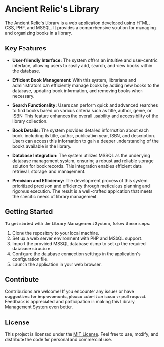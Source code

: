 # Ancient Relic's Library 

The Ancient Relic's Library is a web application developed using HTML, CSS, PHP, and MSSQL. It provides a comprehensive solution for managing and organizing books in a library.

## Key Features

- **User-friendly Interface:** The system offers an intuitive and user-centric interface, allowing users to easily add, search, and view books within the database.

- **Efficient Book Management:** With this system, librarians and administrators can efficiently manage books by adding new books to the database, updating book information, and removing books when necessary.

- **Search Functionality:** Users can perform quick and advanced searches to find books based on various criteria such as title, author, genre, or ISBN. This feature enhances the overall usability and accessibility of the library collection.

- **Book Details:** The system provides detailed information about each book, including its title, author, publication year, ISBN, and description. Users can access this information to gain a deeper understanding of the books available in the library.

- **Database Integration:** The system utilizes MSSQL as the underlying database management system, ensuring a robust and reliable storage solution for book records. This integration enables efficient data retrieval, storage, and management.

- **Precision and Efficiency:** The development process of this system prioritized precision and efficiency through meticulous planning and rigorous execution. The result is a well-crafted application that meets the specific needs of library management.

## Getting Started

To get started with the Library Management System, follow these steps:

1. Clone the repository to your local machine.
2. Set up a web server environment with PHP and MSSQL support.
3. Import the provided MSSQL database dump to set up the required database structure.
4. Configure the database connection settings in the application's configuration file.
5. Launch the application in your web browser.

## Contribute

Contributions are welcome! If you encounter any issues or have suggestions for improvements, please submit an issue or pull request. Feedback is appreciated and participation in making this Library Management System even better.

## License

This project is licensed under the [MIT License](./LICENSE). Feel free to use, modify, and distribute the code for personal and commercial use.
